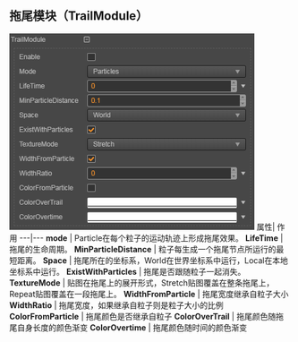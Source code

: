 ## 拖尾模块（TrailModule）
![](particle-system/trail_module.png)
属性| 作用
---|---
**mode** | Particle在每个粒子的运动轨迹上形成拖尾效果。
**LifeTime** | 拖尾的生命周期。
**MinParticleDistance** | 粒子每生成一个拖尾节点所运行的最短距离。
**Space** | 拖尾所在的坐标系，World在世界坐标系中运行，Local在本地坐标系中运行。
**ExistWithParticles** | 拖尾是否跟随粒子一起消失。
**TextureMode** | 贴图在拖尾上的展开形式，Stretch贴图覆盖在整条拖尾上，Repeat贴图覆盖在一段拖尾上。
**WidthFromParticle** | 拖尾宽度继承自粒子大小
**WidthRatio** | 拖尾宽度，如果继承自粒子则是粒子大小的比例
**ColorFromParticle** | 拖尾颜色是否继承自粒子
**ColorOverTrail** | 拖尾颜色随拖尾自身长度的颜色渐变
**ColorOvertime** | 拖尾颜色随时间的颜色渐变